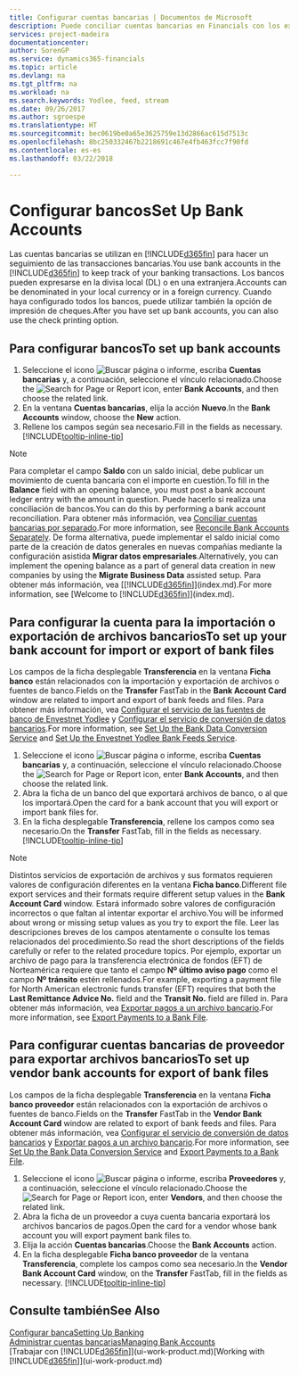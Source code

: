 ```yaml
---
title: Configurar cuentas bancarias | Documentos de Microsoft
description: Puede conciliar cuentas bancarias en Financials con los extractos del banco.
services: project-madeira
documentationcenter: 
author: SorenGP
ms.service: dynamics365-financials
ms.topic: article
ms.devlang: na
ms.tgt_pltfrm: na
ms.workload: na
ms.search.keywords: Yodlee, feed, stream
ms.date: 09/26/2017
ms.author: sgroespe
ms.translationtype: HT
ms.sourcegitcommit: bec0619be0a65e3625759e13d2866ac615d7513c
ms.openlocfilehash: 8bc250332467b2218691c467e4fb463fcc7f90fd
ms.contentlocale: es-es
ms.lasthandoff: 03/22/2018

---
```

# <a name="set-up-bank-accounts"></a><span data-ttu-id="3c79f-103">Configurar bancos</span><span class="sxs-lookup"><span data-stu-id="3c79f-103">Set Up Bank Accounts</span></span>
<span data-ttu-id="3c79f-104">Las cuentas bancarias se utilizan en [!INCLUDE[d365fin](includes/d365fin_md.md)] para hacer un seguimiento de las transacciones bancarias.</span><span class="sxs-lookup"><span data-stu-id="3c79f-104">You use bank accounts in the [!INCLUDE[d365fin](includes/d365fin_md.md)] to keep track of your banking transactions.</span></span> <span data-ttu-id="3c79f-105">Los bancos pueden expresarse en la divisa local (DL) o en una extranjera.</span><span class="sxs-lookup"><span data-stu-id="3c79f-105">Accounts can be denominated in your local currency or in a foreign currency.</span></span> <span data-ttu-id="3c79f-106">Cuando haya configurado todos los bancos, puede utilizar también la opción de impresión de cheques.</span><span class="sxs-lookup"><span data-stu-id="3c79f-106">After you have set up bank accounts, you can also use the check printing option.</span></span>

## <a name="to-set-up-bank-accounts"></a><span data-ttu-id="3c79f-107">Para configurar bancos</span><span class="sxs-lookup"><span data-stu-id="3c79f-107">To set up bank accounts</span></span>
1. <span data-ttu-id="3c79f-108">Seleccione el icono ![Buscar página o informe](media/ui-search/search_small.png "icono Buscar página o informe"), escriba **Cuentas bancarias** y, a continuación, seleccione el vínculo relacionado.</span><span class="sxs-lookup"><span data-stu-id="3c79f-108">Choose the ![Search for Page or Report](media/ui-search/search_small.png "Search for Page or Report icon") icon, enter **Bank Accounts**, and then choose the related link.</span></span>
2. <span data-ttu-id="3c79f-109">En la ventana **Cuentas bancarias**, elija la acción **Nuevo**.</span><span class="sxs-lookup"><span data-stu-id="3c79f-109">In the **Bank Accounts** window, choose the **New** action.</span></span>
3. <span data-ttu-id="3c79f-110">Rellene los campos según sea necesario.</span><span class="sxs-lookup"><span data-stu-id="3c79f-110">Fill in the fields as necessary.</span></span> [!INCLUDE[tooltip-inline-tip](includes/tooltip-inline-tip_md.md)]

> [!NOTE]
> <span data-ttu-id="3c79f-111">Para completar el campo **Saldo** con un saldo inicial, debe publicar un movimiento de cuenta bancaria con el importe en cuestión.</span><span class="sxs-lookup"><span data-stu-id="3c79f-111">To fill in the **Balance** field with an opening balance, you must post a bank account ledger entry with the amount in question.</span></span> <span data-ttu-id="3c79f-112">Puede hacerlo si realiza una conciliación de bancos.</span><span class="sxs-lookup"><span data-stu-id="3c79f-112">You can do this by performing a bank account reconciliation.</span></span> <span data-ttu-id="3c79f-113">Para obtener más información, vea [Conciliar cuentas bancarias por separado](bank-how-reconcile-bank-accounts-separately.md).</span><span class="sxs-lookup"><span data-stu-id="3c79f-113">For more information, see [Reconcile Bank Accounts Separately](bank-how-reconcile-bank-accounts-separately.md).</span></span> <span data-ttu-id="3c79f-114">De forma alternativa, puede implementar el saldo inicial como parte de la creación de datos generales en nuevas compañías mediante la configuración asistida **Migrar datos empresariales**.</span><span class="sxs-lookup"><span data-stu-id="3c79f-114">Alternatively, you can implement the opening balance as a part of general data creation in new companies by using the **Migrate Business Data** assisted setup.</span></span> <span data-ttu-id="3c79f-115">Para obtener más información, vea [[!INCLUDE[d365fin](includes/d365fin_md.md)]](index.md).</span><span class="sxs-lookup"><span data-stu-id="3c79f-115">For more information, see [Welcome to [!INCLUDE[d365fin](includes/d365fin_md.md)]](index.md).</span></span>

## <a name="to-set-up-your-bank-account-for-import-or-export-of-bank-files"></a><span data-ttu-id="3c79f-116">Para configurar la cuenta para la importación o exportación de archivos bancarios</span><span class="sxs-lookup"><span data-stu-id="3c79f-116">To set up your bank account for import or export of bank files</span></span>
<span data-ttu-id="3c79f-117">Los campos de la ficha desplegable **Transferencia** en la ventana **Ficha banco** están relacionados con la importación y exportación de archivos o fuentes de banco.</span><span class="sxs-lookup"><span data-stu-id="3c79f-117">Fields on the **Transfer** FastTab in the **Bank Account Card** window are related to import and export of bank feeds and files.</span></span> <span data-ttu-id="3c79f-118">Para obtener más información, vea [Configurar el servicio de las fuentes de banco de Envestnet Yodlee](bank-how-setup-bank-data-conversion-service.md) y [Configurar el servicio de conversión de datos bancarios](bank-how-setup-bank-statement-service.md).</span><span class="sxs-lookup"><span data-stu-id="3c79f-118">For more information, see [Set Up the Bank Data Conversion Service](bank-how-setup-bank-data-conversion-service.md) and [Set Up the Envestnet Yodlee Bank Feeds Service](bank-how-setup-bank-statement-service.md).</span></span>

1. <span data-ttu-id="3c79f-119">Seleccione el icono ![Buscar página o informe](media/ui-search/search_small.png "icono Buscar página o informe"), escriba **Cuentas bancarias** y, a continuación, seleccione el vínculo relacionado.</span><span class="sxs-lookup"><span data-stu-id="3c79f-119">Choose the ![Search for Page or Report](media/ui-search/search_small.png "Search for Page or Report icon") icon, enter **Bank Accounts**, and then choose the related link.</span></span>
2. <span data-ttu-id="3c79f-120">Abra la ficha de un banco del que exportará archivos de banco, o al que los importará.</span><span class="sxs-lookup"><span data-stu-id="3c79f-120">Open the card for a bank account that you will export or import bank files for.</span></span>
3. <span data-ttu-id="3c79f-121">En la ficha desplegable **Transferencia**, rellene los campos como sea necesario.</span><span class="sxs-lookup"><span data-stu-id="3c79f-121">On the **Transfer** FastTab, fill in the fields as necessary.</span></span> [!INCLUDE[tooltip-inline-tip](includes/tooltip-inline-tip_md.md)]

> [!NOTE]  
>   <span data-ttu-id="3c79f-122">Distintos servicios de exportación de archivos y sus formatos requieren valores de configuración diferentes en la ventana **Ficha banco**.</span><span class="sxs-lookup"><span data-stu-id="3c79f-122">Different file export services and their formats require different setup values in the **Bank Account Card** window.</span></span> <span data-ttu-id="3c79f-123">Estará informado sobre valores de configuración incorrectos o que faltan al intentar exportar el archivo.</span><span class="sxs-lookup"><span data-stu-id="3c79f-123">You will be informed about wrong or missing setup values as you try to export the file.</span></span> <span data-ttu-id="3c79f-124">Leer las descripciones breves de los campos atentamente o consulte los temas relacionados del procedimiento.</span><span class="sxs-lookup"><span data-stu-id="3c79f-124">So read the short descriptions of the fields carefully or refer to the related procedure topics.</span></span> <span data-ttu-id="3c79f-125">Por ejemplo, exportar un archivo de pago para la transferencia electrónica de fondos (EFT) de Norteamérica requiere que tanto el campo **Nº último aviso pago** como el campo **Nº tránsito** estén rellenados.</span><span class="sxs-lookup"><span data-stu-id="3c79f-125">For example, exporting a payment file for North American electronic funds transfer (EFT) requires that both the **Last Remittance Advice No.** field and the **Transit No.** field are filled in.</span></span> <span data-ttu-id="3c79f-126">Para obtener más información, vea [Exportar pagos a un archivo bancario](payables-how-export-payments-bank-file.md).</span><span class="sxs-lookup"><span data-stu-id="3c79f-126">For more information, see [Export Payments to a Bank File](payables-how-export-payments-bank-file.md).</span></span>

## <a name="to-set-up-vendor-bank-accounts-for-export-of-bank-files"></a><span data-ttu-id="3c79f-127">Para configurar cuentas bancarias de proveedor para exportar archivos bancarios</span><span class="sxs-lookup"><span data-stu-id="3c79f-127">To set up vendor bank accounts for export of bank files</span></span>
<span data-ttu-id="3c79f-128">Los campos de la ficha desplegable **Transferencia** en la ventana **Ficha banco proveedor** están relacionados con la exportación de archivos o fuentes de banco.</span><span class="sxs-lookup"><span data-stu-id="3c79f-128">Fields on the **Transfer** FastTab in the **Vendor Bank Account Card** window are related to export of bank feeds and files.</span></span> <span data-ttu-id="3c79f-129">Para obtener más información, vea [Configurar el servicio de conversión de datos bancarios](bank-how-setup-bank-data-conversion-service.md) y [Exportar pagos a un archivo bancario](payables-how-export-payments-bank-file.md).</span><span class="sxs-lookup"><span data-stu-id="3c79f-129">For more information, see [Set Up the Bank Data Conversion Service](bank-how-setup-bank-data-conversion-service.md) and [Export Payments to a Bank File](payables-how-export-payments-bank-file.md).</span></span>

1. <span data-ttu-id="3c79f-130">Seleccione el icono ![Buscar página o informe](media/ui-search/search_small.png "icono Buscar página o informe"), escriba **Proveedores** y, a continuación, seleccione el vínculo relacionado.</span><span class="sxs-lookup"><span data-stu-id="3c79f-130">Choose the ![Search for Page or Report](media/ui-search/search_small.png "Search for Page or Report icon") icon, enter **Vendors**, and then choose the related link.</span></span>
2. <span data-ttu-id="3c79f-131">Abra la ficha de un proveedor a cuya cuenta bancaria exportará los archivos bancarios de pagos.</span><span class="sxs-lookup"><span data-stu-id="3c79f-131">Open the card for a vendor whose bank account you will export payment bank files to.</span></span>
3. <span data-ttu-id="3c79f-132">Elija la acción **Cuentas bancarias**.</span><span class="sxs-lookup"><span data-stu-id="3c79f-132">Choose the **Bank Accounts** action.</span></span>
3. <span data-ttu-id="3c79f-133">En la ficha desplegable **Ficha banco proveedor** de la ventana **Transferencia**, complete los campos como sea necesario.</span><span class="sxs-lookup"><span data-stu-id="3c79f-133">In the **Vendor Bank Account Card** window, on the **Transfer** FastTab, fill in the fields as necessary.</span></span> [!INCLUDE[tooltip-inline-tip](includes/tooltip-inline-tip_md.md)]

## <a name="see-also"></a><span data-ttu-id="3c79f-134">Consulte también</span><span class="sxs-lookup"><span data-stu-id="3c79f-134">See Also</span></span>
[<span data-ttu-id="3c79f-135">Configurar banca</span><span class="sxs-lookup"><span data-stu-id="3c79f-135">Setting Up Banking</span></span>](bank-setup-banking.md)  
[<span data-ttu-id="3c79f-136">Administrar cuentas bancarias</span><span class="sxs-lookup"><span data-stu-id="3c79f-136">Managing Bank Accounts</span></span>](bank-manage-bank-accounts.md)  
<span data-ttu-id="3c79f-137">[Trabajar con [!INCLUDE[d365fin](includes/d365fin_md.md)]](ui-work-product.md)</span><span class="sxs-lookup"><span data-stu-id="3c79f-137">[Working with [!INCLUDE[d365fin](includes/d365fin_md.md)]](ui-work-product.md)</span></span>

